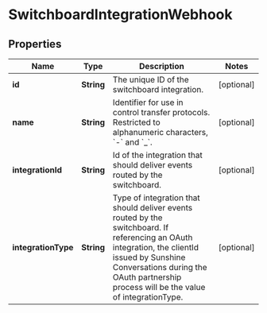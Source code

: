 

# SwitchboardIntegrationWebhook


## Properties

| Name | Type | Description | Notes |
|------------ | ------------- | ------------- | -------------|
|**id** | **String** | The unique ID of the switchboard integration. |  [optional] |
|**name** | **String** | Identifier for use in control transfer protocols. Restricted to alphanumeric characters, &#x60;-&#x60; and &#x60;_&#x60;. |  [optional] |
|**integrationId** | **String** | Id of the integration that should deliver events routed by the switchboard. |  [optional] |
|**integrationType** | **String** | Type of integration that should deliver events routed by the switchboard. If referencing an OAuth integration, the clientId issued by Sunshine Conversations during the OAuth partnership process will be the value of integrationType. |  [optional] |



